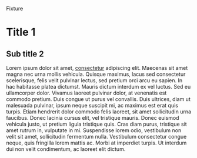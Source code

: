 Fixture

Title 1
=======

Sub title 2
-----------

 Lorem ipsum dolor sit amet,
 [consectetur](/foobar) adipiscing elit. Maecenas sit amet
 magna nec urna mollis vehicula. Quisque maximus, lacus sed
 consectetur scelerisque, felis velit pulvinar lectus, sed pretium
 orci arcu eu sapien. In hac habitasse platea dictumst. Mauris dictum
 interdum ex vel luctus. Sed eu ullamcorper dolor. Vivamus laoreet
 pulvinar dolor, at venenatis est commodo pretium. Duis congue ut
 purus vel convallis. Duis ultrices, diam ut malesuada pulvinar,
 ipsum neque suscipit mi, ac maximus est erat quis turpis. Etiam
 hendrerit dolor commodo felis laoreet, sit amet sollicitudin urna
 faucibus. Donec lacinia cursus elit, vel tristique mauris. Donec
 euismod vehicula justo, ut pretium ligula tristique quis. Cras diam
 purus, tristique sit amet rutrum in, vulputate in mi. Suspendisse
 lorem odio, vestibulum non velit sit amet, sollicitudin fermentum
 nulla. Vestibulum consectetur congue neque, quis fringilla lorem
 mattis ac. Morbi at imperdiet turpis. Ut interdum dui non velit
 condimentum, ac laoreet elit dictum.
